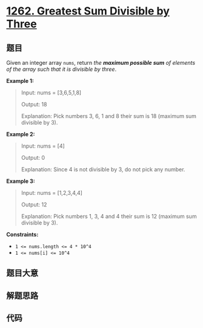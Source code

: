 # [1262. Greatest Sum Divisible by Three](https://leetcode.com/problems/greatest-sum-divisible-by-three/)

## 题目

Given an integer array `nums`, return _the **maximum possible sum** of
elements of the array such that it is divisible by three_.

**Example 1:**

> Input: nums = [3,6,5,1,8]
>
> Output: 18
>
> Explanation: Pick numbers 3, 6, 1 and 8 their sum is 18 (maximum sum divisible by 3).

**Example 2:**

> Input: nums = [4]
>
> Output: 0
>
> Explanation: Since 4 is not divisible by 3, do not pick any number.

**Example 3:**

> Input: nums = [1,2,3,4,4]
>
> Output: 12
>
> Explanation: Pick numbers 1, 3, 4 and 4 their sum is 12 (maximum sum divisible by 3).

**Constraints:**

- `1 <= nums.length <= 4 * 10^4`
- `1 <= nums[i] <= 10^4`

## 题目大意

## 解题思路

## 代码

```javascript

```
